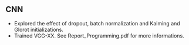 ## CNN

- Explored the effect of dropout, batch normalization and Kaiming and Glorot initializations. 
- Trained VGG-XX. See Report_Programming.pdf for more informations. 

